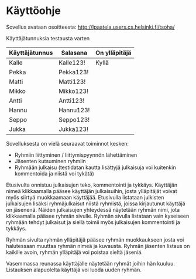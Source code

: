 # Käyttöohje

Sovellus avataan osoitteesta: http://lpaatela.users.cs.helsinki.fi/tsoha/

Käyttäjätunnuksia testausta varten

Käyttäjätunnus | Salasana | On ylläpitäjä
---------------|----------|--------------
Kalle          | Kalle123! | Kyllä        
Pekka          | Pekka123! | 
Matti          | Matti123! | 
Mikko          | Mikko123! | 
Antti          | Antti123! | 
Hannu          | Hannu123! | 
Seppo          | Seppo123! | 
Jukka          | Jukka123! | 


Sovelluksesta on vielä seuraavat toiminnot kesken:
- Ryhmiin liittyminen / liittymispyynnön lähettäminen
- Jäsenten kutsuminen ryhmiin
- Ryhmään julkaisu (testidatan kautta lisättyjä julkaisuja voi kuitenkin kommentoida ja niistä voi tykätä)

Etusivulta onnistuu julkaisujen teko, kommentointi ja tykkäys. Käyttäjän nimeä klikkaamalla pääsee käyttäjän julkaisuihin, josta ylläpitäjät voivat myös siirtyä muokkaamaan käyttäjää. Etusivulla listataan julkisten julkaisujen lisäksi ryhmäjulkaisut niistä ryhmistä, joissa kirjautunut käyttäjä on jäsenenä. Näiden julkaisujen yhteydessä näytetään ryhmän nimi, jota klikkaamalla pääsee ryhmän sivulle. Ryhmän sivulla listataan vain kyseiseen ryhmään tehdyt julkaisut ja siellä toimii myös julkaisujen kommentointi ja tykkäys. 

Ryhmän sivulta ryhmän ylläpitäjä pääsee ryhmän muokkaukseen josta voi halutessaan muuttaa ryhmän nimeä ja kuvausta. Ryhmän jäsenten listaus on kaikille avoin, ryhmän ylläpitäjä voi poistaa sieltä jäseniä. 

Vasemmassa reunassa käyttäjälle näytetään ryhmät joihin hän kuuluu. Listauksen alapuolelta käyttäjä voi luoda uuden ryhmän.
